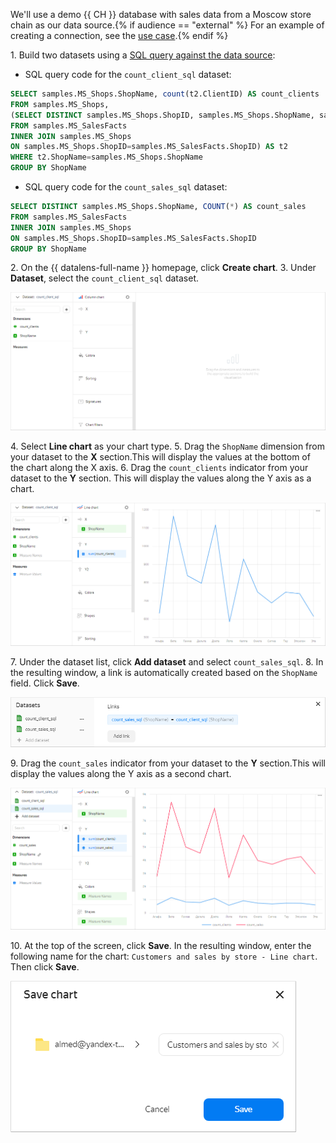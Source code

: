We'll use a demo {{ CH }} database with sales data from a Moscow store chain as our data source.{% if audience == "external" %} For an example of creating a connection, see the [use case](../../datalens/tutorials/data-from-ch-visualization.md#step1).{% endif %}

1\. Build two datasets using a [SQL query against the data source](../../datalens/operations/dataset/add-data.md):

   * SQL query code for the `count_client_sql` dataset:

   ```sql
   SELECT samples.MS_Shops.ShopName, count(t2.ClientID) AS count_clients
   FROM samples.MS_Shops,
   (SELECT DISTINCT samples.MS_Shops.ShopID, samples.MS_Shops.ShopName, samples.MS_SalesFacts.ClientID
   FROM samples.MS_SalesFacts
   INNER JOIN samples.MS_Shops 
   ON samples.MS_Shops.ShopID=samples.MS_SalesFacts.ShopID) AS t2
   WHERE t2.ShopName=samples.MS_Shops.ShopName
   GROUP BY ShopName
   ```

   * SQL query code for the `count_sales_sql` dataset:

   ```sql
   SELECT DISTINCT samples.MS_Shops.ShopName, COUNT(*) AS count_sales
   FROM samples.MS_SalesFacts
   INNER JOIN samples.MS_Shops 
   ON samples.MS_Shops.ShopID=samples.MS_SalesFacts.ShopID
   GROUP BY ShopName
   ```

2\. On the {{ datalens-full-name }} homepage, click **Create chart**.
3\. Under **Dataset**, select the `count_client_sql` dataset.

   ![image](../../_assets/datalens/concepts/multidataset-chart-1.png)

4\. Select **Line chart** as your chart type.
5\. Drag the `ShopName` dimension from your dataset to the **X** section.This will display the values at the bottom of the chart along the X axis.
6\. Drag the `count_clients` indicator from your dataset to the **Y** section. This will display the values along the Y axis as a chart.

   ![image](../../_assets/datalens/concepts/multidataset-chart-2.png)

7\. Under the dataset list, click **Add dataset** and select `count_sales_sql`.
8\. In the resulting window, a link is automatically created based on the `ShopName` field. Click **Save**.

   ![image](../../_assets/datalens/concepts/multidataset-chart-3.png)

9\. Drag the `count_sales` indicator from your dataset to the **Y** section.This will display the values along the Y axis as a second chart.

   ![image](../../_assets/datalens/concepts/multidataset-chart-4.png)

10\. At the top of the screen, click **Save**. In the resulting window, enter the following name for the chart: `Customers and sales by store - Line chart`. Then click **Save**.

   ![image](../../_assets/datalens/concepts/multidataset-chart-5.png)

